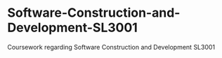 # Software-Construction-and-Development-SL3001
Coursework regarding Software Construction and Development SL3001
